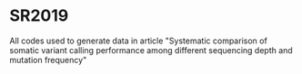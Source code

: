# SR2019
All codes used to generate data in article "Systematic comparison of somatic variant calling performance among different sequencing depth and mutation frequency"

 
